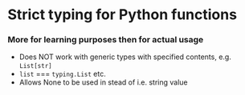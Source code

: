 # Strict typing for Python functions
### More for learning purposes then for actual usage
- Does NOT work with generic types with specified contents, e.g. `List[str]` 
- `list` === `typing.List` etc.
- Allows None to be used in stead of i.e. string value